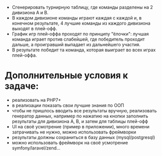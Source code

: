 * Сгенерировать турнирную таблицу, где команды разделены на 2 дивизиона A и B.
* В каждом дивизионе команды играют каждая с каждой и, в конечном результате, 4 лучшие команды из каждого дивизиона выходят в плей-офф.
* График игр плей-оффа проходят по принципу "ёлочки": лучшая команда играет против слабейшей, где победитель проходит дальше, а проигравший выпадает из дальнейшего участия.
* В результате победит та команда, которая выиграет во всех играх плей-оффа.

# Дополнительные условия к задаче:
* реализовать на PHP7+
* в реализации показать свои лучшие знания по ООП
* чтобы не пришлось вводить все результаты вручную, реализовать генератор данных, например по нажатию на кнопки заполнить результаты для дивизиона A, B, и затем для таблицы плей-офф
* UI на своё усмотрение (пример в приложении), много времени затрачивать не нужно, можно использовать фреймворки
* результаты должны сохраниться в базу данных (mysql/postgresql)
* можно использовать фреймворк на своё усмотрение symfony/laravel/zend...